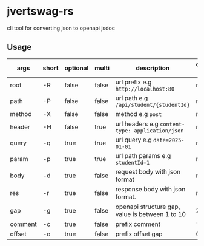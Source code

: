 # jvertswag-rs
cli tool for converting json to openapi jsdoc

## Usage
|args|short|optional|multi|description|default value|
|-|-|-|-|-|-|
|root|-R|false|false|url prefix e.g `http://localhost:80`|none|
|path|-P|false|false|url path e.g `/api/student/{studentId}`|none|
|method|-X|false|false|method e.g `post`|none|
|header|-H|false|true|url headers e.g `content-type: application/json`|none|
|query|-q|true|true|url query e.g `date=2025-01-01`|none|
|param|-p|true|true|url path params e.g `studentId=1`|none|
|body|-d|true|false|request body with json format|none|
|res|-r|true|false|response body with json format.|none|
|gap|-g|true|false|openapi structure gap, value is between 1 to 10|2|
|comment|-c|true|false|prefix comment|`""`|
|offset|-o|true|false|prefix offset gap|0|
